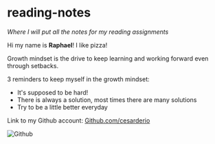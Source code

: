 # reading-notes
*Where I will put all the notes for my reading assignments*

Hi my name is **Raphael**! I like pizza!

Growth mindset is the drive to keep learning and working forward even through setbacks.

3 reminders to keep myself in the growth mindset:

- It's supposed to be hard!
- There is always a solution, most times there are many solutions
- Try to be a little better everyday

Link to my Github account: 
[Github.com/cesarderio](https://github.com/cesarderio)

![Github]([[https://github.com/](https://camo.githubusercontent.com/a4b8e71dcebc189f59931b5ca6879b9b34fd1c5ec384bd46efa0fe56cd8a215e/68747470733a2f2f6769746875622e6769746875626173736574732e636f6d2f696d616765732f6d6f64756c65732f736974652f686f6d652f617374726f2d6d6f6e612e6a7067)](https://i0.wp.com/www.molecularecologist.com/wp-content/uploads/2013/11/github-logo-1.jpg?w=600&ssl=1))
